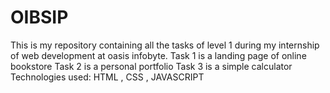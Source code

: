 # OIBSIP
This is my repository containing all the tasks of level 1 during my internship of web development at oasis infobyte.
Task 1 is a landing page of online bookstore
Task 2 is a personal portfolio
Task 3 is a simple calculator
Technologies used: HTML , CSS , JAVASCRIPT
